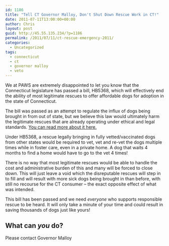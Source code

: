 ```yaml
---
id: 1186
title: "Tell CT Governor Malloy, Don't Shut Down Rescue Work in CT!"
date: 2011-07-11T13:00:00+00:00
author: Chris
layout: post
guid: http://45.55.135.234/?p=1186
permalink: /2011/07/11/ct-rescue-emergency-2011/
categories:
  - Uncategorized
tags:
  - connecticut
  - ct
  - governor malloy
  - veto
---
```

We at PAWS are extremely disappointed to let you know that the Connecticut legislature has passed a bill, HB5368, which will effectively end the ability of most legitimate rescues to offer affordable dogs for adoption in the state of Connecticut.

The bill was passed as an attempt to regulate the influx of dogs being brought in from out of state, but we believe this law would ultimately harm the legitimate rescues that are already operating under ethical and legal standards. [You can read more about it here.](http://federationofrescues.blogspot.com/2011/06/connecticut-launches-broadside-at.html)

Under HB5368, a rescue legally bringing in fully vetted/vaccinated dogs from other states would be required to vet, vet and re-vet the dogs multiple times while in foster care, even in a private home. A dog that waits 4 months to find a home would have to go to the vet 4 times!

There is no way that most legitimate rescues would be able to handle the cost and administrative burden of this and many will be forced to close down. This will just leave a void which the disreputable rescues will step in to fill and will result with more sick dogs being brought in than before, with still no recourse for the CT consumer &#8211; the exact opposite effect of what was intended.

This bill has been passed and we need _everyone_ who supports responsible rescue to be heard. It will only take a minute of your time and could result in saving thousands of dogs just like yours!

## What can _you_ do?

Please contact Governor Malloy